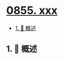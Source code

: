# [0855. xxx](https://github.com/Tdahuyou/TNotes.leetcode/tree/main/notes/0855.%20xxx)

<!-- region:toc -->

- [1. 📝 概述](#1--概述)

<!-- endregion:toc -->

## 1. 📝 概述
